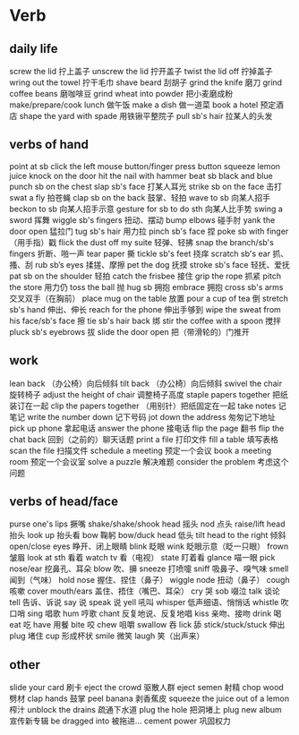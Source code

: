 # Verb

## daily life
screw the lid 拧上盖子
unscrew the lid 拧开盖子
twist the lid off 拧掉盖子
wring out the towel 拧干毛巾
shave beard 刮胡子
grind the knife 磨刀
grind coffee beans 磨咖啡豆
grind wheat into powder 把小麦磨成粉
make/prepare/cook lunch 做午饭
make a dish 做一道菜
book a hotel 预定酒店
shape the yard with spade 用铁锹平整院子
pull sb's hair 拉某人的头发

## verbs of hand
point at sb
click the left mouse button/finger
press button
squeeze lemon juice
knock on the door
hit the nail with hammer
beat sb black and blue 
punch sb on the chest
slap sb's face 打某人耳光
strike sb on the face 击打
swat a fly 拍苍蝇
clap sb on the back 鼓掌、轻拍
wave to sb 向某人招手
beckon to sb 向某人招手示意
gesture for sb to do sth 向某人比手势
swing a sword 挥舞
wiggle sb's fingers 扭动、摆动
bump elbows 碰手肘
yank the door open 猛拉门
tug sb's hair 用力拉
pinch sb's face 捏
poke sb with finger （用手指）戳
flick the dust off my suite 轻弹、轻拂
snap the branch/sb's fingers 折断、啪一声
tear paper 撕
tickle sb's feet 挠痒
scratch sb's ear 抓、搔、刮
rub sb’s eyes 揉搓、摩擦
pet the dog 抚摸
stroke sb's face 轻抚、爱抚
pat sb on the shoulder 轻拍
catch the frisbee 接住
grip the rope 抓紧
pitch the store 用力仍
toss the ball 抛
hug sb 拥抱
embrace 拥抱
cross sb's arms 交叉双手（在胸前）
place mug on the table 放置
pour a cup of tea 倒
stretch sb's hand 伸出、伸长
reach for the phone 伸出手够到
wipe the sweat from his face/sb's face 擦
tie sb's hair back 绑
stir the coffee with a spoon 搅拌
pluck sb's eyebrows 拔
slide the door open 把（带滑轮的）门推开

## work
lean back （办公椅）向后倾斜
tilt back （办公椅）向后倾斜
swivel the chair 旋转椅子
adjust the height of chair 调整椅子高度
staple papers together 把纸装订在一起
clip the papers together （用别针）把纸固定在一起
take notes 记笔记
write the number down 记下号码
jot down the address 匆匆记下地址
pick up phone 拿起电话
answer the phone 接电话
flip the page 翻书
flip the chat back 回到（之前的）聊天话题
print a file 打印文件
fill a table 填写表格
scan the file 扫描文件
schedule a meeting 预定一个会议
book a meeting room 预定一个会议室
solve a puzzle 解决难题
consider the problem 考虑这个问题

## verbs of head/face
purse one's lips 撅嘴
shake/shake/shook head 摇头
nod 点头
raise/lift head 抬头
look up 抬头看
bow 鞠躬
bow/duck head 低头
tilt head to the right 倾斜
open/close eyes 睁开、闭上眼睛
blink 眨眼
wink 眨眼示意（眨一只眼）
frown 皱眉
look at sth 看着
watch tv 看（电视）
state 盯着看
glance 喵一眼
pick nose/ear 挖鼻孔、耳朵
blow 吹、擤
sneeze 打喷嚏
sniff 吸鼻子、嗅气味
smell 闻到（气味）
hold nose 握住、捏住（鼻子）
wiggle node 扭动（鼻子）
cough 咳嗽
cover mouth/ears 盖住、捂住（嘴巴、耳朵）
cry 哭
sob 啜泣
talk 谈论
tell 告诉、诉说
say 说
speak 说
yell 吼叫
whisper 低声细语、悄悄话
whistle 吹口哨
sing 唱歌
hum 哼歌
chant 反复地说、反复地唱
kiss 亲吻、接吻
drink 喝
eat 吃
have 用餐
bite 咬
chew 咀嚼
swallow 吞
lick 舔
stick/stuck/stuck 伸出
plug 堵住
cup 形成杯状
smile 微笑
laugh 笑（出声来）

## other
slide your card 刷卡
eject the crowd 驱散人群
eject semen 射精
chop wood 劈材
clap hands 鼓掌
peel banana 剥香蕉皮
squeeze the juice out of a lemon 榨汁
unblock the drains 疏通下水道
plug the hole 把洞堵上
plug new album 宣传新专辑
be dragged into 被拖进...
cement power 巩固权力
